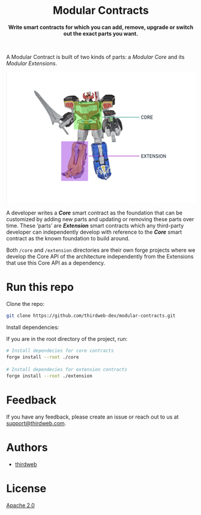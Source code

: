 <p align="center">
<br />
<a href="https://thirdweb.com"><img src="https://github.com/thirdweb-dev/typescript-sdk/blob/main/logo.svg?raw=true" width="200" alt=""/></a>
<br />
</p>
<h1 align="center">Modular Contracts</h1>
<p align="center"><strong>Write smart contracts for which you can add, remove, upgrade or switch out the exact parts you want.</strong></p>
<br />

A Modular Contract is built of two kinds of parts: a _Modular Core_ and its _Modular Extensions_.

![modular-contracts-analogy](./assets/readme-hero-image.png)

A developer writes a **_Core_** smart contract as the foundation that can be customized by adding new parts and updating or removing these parts over time. These ‘parts’ are **_Extension_** smart contracts which any third-party developer can independently develop with reference to the **_Core_** smart contract as the known foundation to build around.

Both `/core` and `/extension` directories are their own forge projects where we develop the Core API of the architecture independently from the Extensions that use this Core API as a dependency.

# Run this repo

Clone the repo:

```bash
git clone https://github.com/thirdweb-dev/modular-contracts.git
```

Install dependencies:

If you are in the root directory of the project, run:

```bash
# Install dependecies for core contracts
forge install --root ./core

# Install dependecies for extension contracts
forge install --root ./extension
```

<!-- From within `/contracts`, run benchmark comparison tests:

```bash
# create a wallet for the benchmark (make sure there's enough gas funds)
cast wallet import testnet -i

# deploy the benchmark contracts and perform the tests
forge script script/benchmark-ext/erc721/BenchmarkERC721.s.sol --rpc-url "https://sepolia.rpc.thirdweb.com" --account testnet [--broadcast]
```

From within `/contracts`, run gas snapshot:

```bash
forge snapshot --isolate --mp 'test/benchmark/*'
``` -->

# Feedback

If you have any feedback, please create an issue or reach out to us at support@thirdweb.com.

# Authors

- [thirdweb](https://thirdweb.com)

# License

[Apache 2.0](https://www.apache.org/licenses/LICENSE-2.0.txt)
